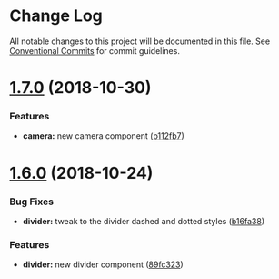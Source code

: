 # Change Log

All notable changes to this project will be documented in this file.
See [Conventional Commits](https://conventionalcommits.org) for commit guidelines.

# [1.7.0](https://github.com/BlazeUI/blaze/compare/blaze-css@1.6.0...blaze-css@1.7.0) (2018-10-30)


### Features

* **camera:** new camera component ([b112fb7](https://github.com/BlazeUI/blaze/commit/b112fb7))





# [1.6.0](https://github.com/BlazeUI/blaze/compare/blaze-css@1.5.0...blaze-css@1.6.0) (2018-10-24)

### Bug Fixes

- **divider:** tweak to the divider dashed and dotted styles ([b16fa38](https://github.com/BlazeUI/blaze/commit/b16fa38))

### Features

- **divider:** new divider component ([89fc323](https://github.com/BlazeUI/blaze/commit/89fc323))
